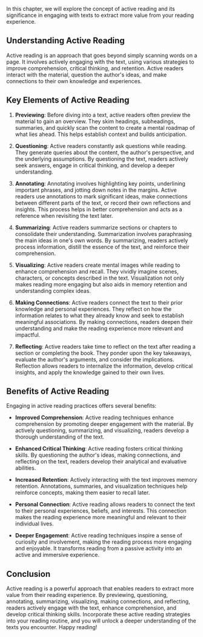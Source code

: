 
In this chapter, we will explore the concept of active reading and its significance in engaging with texts to extract more value from your reading experience.

Understanding Active Reading
----------------------------

Active reading is an approach that goes beyond simply scanning words on a page. It involves actively engaging with the text, using various strategies to improve comprehension, critical thinking, and retention. Active readers interact with the material, question the author's ideas, and make connections to their own knowledge and experiences.

Key Elements of Active Reading
------------------------------

1. **Previewing**: Before diving into a text, active readers often preview the material to gain an overview. They skim headings, subheadings, summaries, and quickly scan the content to create a mental roadmap of what lies ahead. This helps establish context and builds anticipation.

2. **Questioning**: Active readers constantly ask questions while reading. They generate queries about the content, the author's perspective, and the underlying assumptions. By questioning the text, readers actively seek answers, engage in critical thinking, and develop a deeper understanding.

3. **Annotating**: Annotating involves highlighting key points, underlining important phrases, and jotting down notes in the margins. Active readers use annotations to mark significant ideas, make connections between different parts of the text, or record their own reflections and insights. This process helps in better comprehension and acts as a reference when revisiting the text later.

4. **Summarizing**: Active readers summarize sections or chapters to consolidate their understanding. Summarization involves paraphrasing the main ideas in one's own words. By summarizing, readers actively process information, distill the essence of the text, and reinforce their comprehension.

5. **Visualizing**: Active readers create mental images while reading to enhance comprehension and recall. They vividly imagine scenes, characters, or concepts described in the text. Visualization not only makes reading more engaging but also aids in memory retention and understanding complex ideas.

6. **Making Connections**: Active readers connect the text to their prior knowledge and personal experiences. They reflect on how the information relates to what they already know and seek to establish meaningful associations. By making connections, readers deepen their understanding and make the reading experience more relevant and impactful.

7. **Reflecting**: Active readers take time to reflect on the text after reading a section or completing the book. They ponder upon the key takeaways, evaluate the author's arguments, and consider the implications. Reflection allows readers to internalize the information, develop critical insights, and apply the knowledge gained to their own lives.

Benefits of Active Reading
--------------------------

Engaging in active reading practices offers several benefits:

* **Improved Comprehension**: Active reading techniques enhance comprehension by promoting deeper engagement with the material. By actively questioning, summarizing, and visualizing, readers develop a thorough understanding of the text.

* **Enhanced Critical Thinking**: Active reading fosters critical thinking skills. By questioning the author's ideas, making connections, and reflecting on the text, readers develop their analytical and evaluative abilities.

* **Increased Retention**: Actively interacting with the text improves memory retention. Annotations, summaries, and visualization techniques help reinforce concepts, making them easier to recall later.

* **Personal Connection**: Active reading allows readers to connect the text to their personal experiences, beliefs, and interests. This connection makes the reading experience more meaningful and relevant to their individual lives.

* **Deeper Engagement**: Active reading techniques inspire a sense of curiosity and involvement, making the reading process more engaging and enjoyable. It transforms reading from a passive activity into an active and immersive experience.

Conclusion
----------

Active reading is a powerful approach that enables readers to extract more value from their reading experience. By previewing, questioning, annotating, summarizing, visualizing, making connections, and reflecting, readers actively engage with the text, enhance comprehension, and develop critical thinking skills. Incorporate these active reading strategies into your reading routine, and you will unlock a deeper understanding of the texts you encounter. Happy reading!
